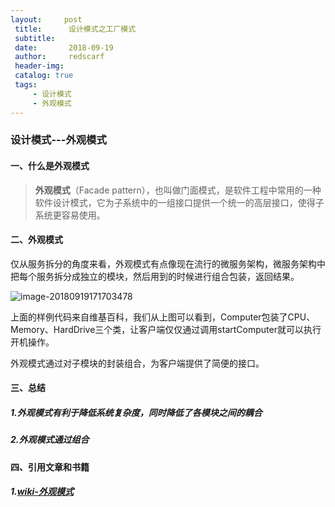 ```yaml
---
layout:     post
 title:      设计模式之工厂模式
 subtitle:   
 date:       2018-09-19
 author:     redscarf                                            
 header-img: 
 catalog: true                                           
 tags:                                                           
     - 设计模式 
     - 外观模式
---
```


### 设计模式---外观模式

#### 一、什么是外观模式

> **外观模式**（Facade pattern），也叫做门面模式，是软件工程中常用的一种软件设计模式，它为子系统中的一组接口提供一个统一的高层接口，使得子系统更容易使用。

#### 二、外观模式

仅从服务拆分的角度来看，外观模式有点像现在流行的微服务架构，微服务架构中把每个服务拆分成独立的模块，然后用到的时候进行组合包装，返回结果。

![image-20180919171703478](https://ws4.sinaimg.cn/large/006tNbRwgy1fveyx76oigj31kw0y14bg.jpg)

上面的样例代码来自维基百科，我们从上图可以看到，Computer包装了CPU、Memory、HardDrive三个类，让客户端仅仅通过调用startComputer就可以执行开机操作。

外观模式通过对子模块的封装组合，为客户端提供了简便的接口。

#### 三、总结

##### 1.外观模式有利于降低系统复杂度，同时降低了各模块之间的耦合

##### 2.外观模式通过组合

#### 四、引用文章和书籍

##### 1.[wiki-外观模式](https://zh.wikipedia.org/wiki/%E5%A4%96%E8%A7%80%E6%A8%A1%E5%BC%8F)




